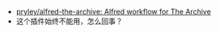 - [pryley/alfred-the-archive: Alfred workflow for The Archive](https://github.com/pryley/alfred-the-archive)
- 这个插件始终不能用，怎么回事？
